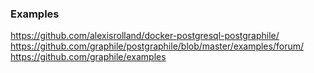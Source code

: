 ### Examples

https://github.com/alexisrolland/docker-postgresql-postgraphile/
https://github.com/graphile/postgraphile/blob/master/examples/forum/
https://github.com/graphile/examples
